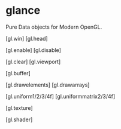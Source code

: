 glance
======

Pure Data objects for Modern OpenGL.

[gl.win]
[gl.head]

[gl.enable]
[gl.disable]

[gl.clear]
[gl.viewport]

[gl.buffer]

[gl.drawelements]
[gl.drawarrays]

[gl.uniform1/2/3/4f]
[gl.uniformmatrix2/3/4f]

[gl.texture]

[gl.shader]
